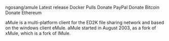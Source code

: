 ngosang/amule
Latest release Docker Pulls Donate PayPal Donate Bitcoin Donate Ethereum

aMule is a multi-platform client for the ED2K file sharing network and based on the windows client eMule. aMule started in August 2003, as a fork of xMule, which is a fork of lMule.